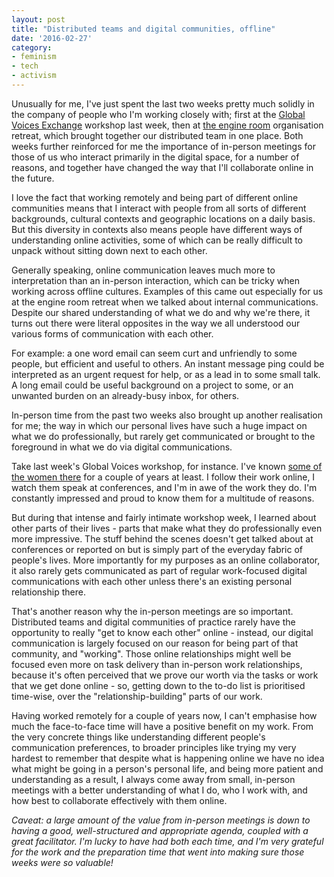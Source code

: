 ```yaml
---
layout: post
title: "Distributed teams and digital communities, offline"
date: '2016-02-27'
category:
- feminism
- tech
- activism
---
```


Unusually for me, I've just spent the last two weeks pretty much solidly in the company of people who I'm working closely with; first at the [Global Voices Exchange](https://rising.globalvoices.org/exchange/) workshop last week, then at [the engine room](theengineroom.org) organisation retreat, which brought together our distributed team in one place. Both weeks further reinforced for me the importance of in-person meetings for those of us who interact primarily in the digital space, for a number of reasons, and together have changed the way that I'll collaborate online in the future.

<!--more-->

I love the fact that working remotely and being part of different online communities means that I interact with people from all sorts of different backgrounds, cultural contexts and geographic locations on a daily basis. But this diversity in contexts also means people have different ways of understanding online activities, some of which can be really difficult to unpack without sitting down next to each other.

Generally speaking, online communication leaves much more to interpretation than an in-person interaction, which can be tricky when working across offline cultures. Examples of this came out especially for us at the engine room retreat when we talked about internal communications. Despite our shared understanding of what we do and why we're there, it turns out there were literal opposites in the way we all understood our various forms of communication with each other.

For example: a one word email can seem curt and unfriendly to some people, but efficient and useful to others. An instant message ping could be interpreted as an urgent request for help, or as a lead in to some small talk. A long email could be useful background on a project to some, or an unwanted burden on an already-busy inbox, for others.

In-person time from the past two weeks also brought up another realisation for me; the way in which our personal lives have such a huge impact on what we do professionally, but rarely get communicated or brought to the foreground in what we do via digital communications.

Take last week's Global Voices workshop, for instance. I've known [some of the women there](https://rising.globalvoices.org/exchange/participants/) for a couple of years at least. I follow their work online, I watch them speak at conferences, and I'm in awe of the work they do. I'm constantly impressed and proud to know them for a multitude of reasons.

But during that intense and fairly intimate workshop week, I learned about other parts of their lives - parts that make what they do professionally even more impressive. The stuff behind the scenes doesn't get talked about at conferences or reported on but is simply part of the everyday fabric of people's lives. More importantly for my purposes as an online collaborator, it also rarely gets communicated as part of regular work-focused digital communications with each other unless there's an existing personal relationship there.

That's another reason why the in-person meetings are so important. Distributed teams and digital communities of practice rarely have the opportunity to really "get to know each other" online - instead, our digital communication is largely focused on our reason for being part of that community, and "working". Those online relationships might well be focused even more on task delivery than in-person work relationships, because it's often perceived that we prove our worth via the tasks or work that we get done online - so, getting down to the to-do list is prioritised time-wise, over the "relationship-building" parts of our work.

Having worked remotely for a couple of years now, I can't emphasise how much the face-to-face time will have a positive benefit on my work. From the very concrete things like understanding different people's communication preferences, to broader principles like trying my very hardest to remember that despite what is happening online we have no idea what might be going in a person's personal life, and being more patient and understanding as a result, I always come away from small, in-person meetings with a better understanding of what I do, who I work with, and how best to collaborate effectively with them online.

*Caveat: a large amount of the value from in-person meetings is down to having a good, well-structured and appropriate agenda, coupled with a great facilitator. I'm lucky to have had both each time, and I'm very grateful for the work and the preparation time that went into making sure those weeks were so valuable!*